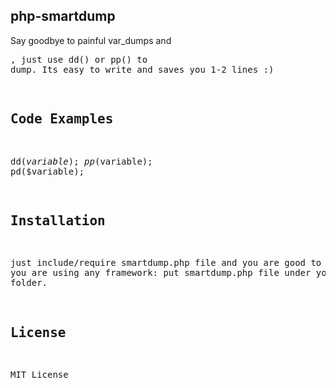 ## php-smartdump
Say goodbye to painful var_dumps and <pre>, just use dd() or pp() to dump. Its easy to write and saves you 1-2 lines :)

## Code Examples
dd($variable);
pp($variable);
pd($variable);

## Installation
just include/require smartdump.php file and you are good to go.
if you are using any framework: put smartdump.php file under your helpers/ folder.

## License
MIT License